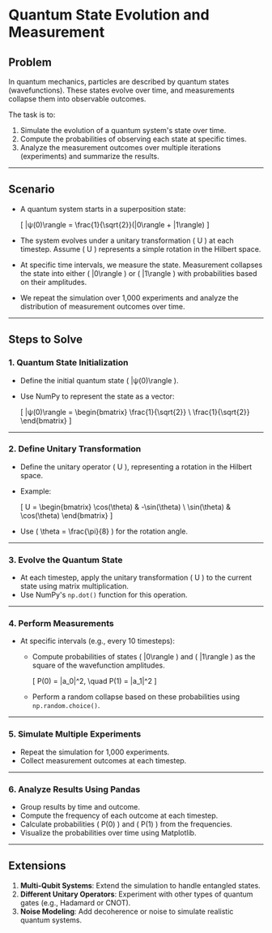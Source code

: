 # Quantum State Evolution and Measurement

## **Problem**

In quantum mechanics, particles are described by quantum states (wavefunctions). These states evolve over time, and measurements collapse them into observable outcomes.

The task is to:

1. Simulate the evolution of a quantum system's state over time.
2. Compute the probabilities of observing each state at specific times.
3. Analyze the measurement outcomes over multiple iterations (experiments) and summarize the results.

---

## **Scenario**

- A quantum system starts in a superposition state:

  \[ |ψ(0)\rangle = \frac{1}{\sqrt{2}}(|0\rangle + |1\rangle) \]

- The system evolves under a unitary transformation \( U \) at each timestep. Assume \( U \) represents a simple rotation in the Hilbert space.
- At specific time intervals, we measure the state. Measurement collapses the state into either \( |0\rangle \) or \( |1\rangle \) with probabilities based on their amplitudes.
- We repeat the simulation over 1,000 experiments and analyze the distribution of measurement outcomes over time.

---

## **Steps to Solve**

### **1. Quantum State Initialization**

- Define the initial quantum state \( |ψ(0)\rangle \).
- Use NumPy to represent the state as a vector:

  \[ |ψ(0)\rangle = \begin{bmatrix}
  \frac{1}{\sqrt{2}} \\
  \frac{1}{\sqrt{2}}
  \end{bmatrix} \]

---

### **2. Define Unitary Transformation**

- Define the unitary operator \( U \), representing a rotation in the Hilbert space.
- Example:

  \[ U = \begin{bmatrix}
  \cos(\theta) & -\sin(\theta) \\
  \sin(\theta) & \cos(\theta)
  \end{bmatrix} \]

- Use \( \theta = \frac{\pi}{8} \) for the rotation angle.

---

### **3. Evolve the Quantum State**

- At each timestep, apply the unitary transformation \( U \) to the current state using matrix multiplication.
- Use NumPy's `np.dot()` function for this operation.

---

### **4. Perform Measurements**

- At specific intervals (e.g., every 10 timesteps):

  - Compute probabilities of states \( |0\rangle \) and \( |1\rangle \) as the square of the wavefunction amplitudes.

    \[ P(0) = |a_0|^2, \quad P(1) = |a_1|^2 \]

  - Perform a random collapse based on these probabilities using `np.random.choice()`.

---

### **5. Simulate Multiple Experiments**

- Repeat the simulation for 1,000 experiments.
- Collect measurement outcomes at each timestep.

---

### **6. Analyze Results Using Pandas**

- Group results by time and outcome.
- Compute the frequency of each outcome at each timestep.
- Calculate probabilities \( P(0) \) and \( P(1) \) from the frequencies.
- Visualize the probabilities over time using Matplotlib.

---

## **Extensions**

1. **Multi-Qubit Systems**: Extend the simulation to handle entangled states.
2. **Different Unitary Operators**: Experiment with other types of quantum gates (e.g., Hadamard or CNOT).
3. **Noise Modeling**: Add decoherence or noise to simulate realistic quantum systems.
